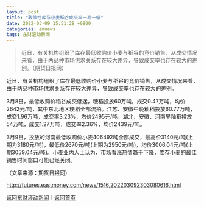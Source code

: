 ```yaml
---
layout: post
title: "政策性库存小麦稻谷成交率一高一低"
date: 2022-03-09 15:51:28 +0800
categories: emnews
tags: 东财滚动新闻
---
```

> 近日，有关机构组织了库存最低收购价小麦与稻谷的竞价销售，从成交情况来看，由于两品种市场供求关系存在较大差异，导致成交率也存在较大的差别。（期货日报网）

<p>近日，有关机构组织了库存最低收购价小麦与稻谷的竞价销售，从成交情况来看，由于两品种市场供求关系存在较大差异，导致成交率也存在较大的差别。</p>
 <p>3月8日，最低收购价稻谷成交低迷，粳稻投放60万吨，成交0.47万吨，均价2642元/吨，其中东北地区粳稻全部流拍。江苏、安徽中晚籼稻投放60.77万吨，成交1.96万吨，成交率3.23%，均价2495元/吨。湖北、安徽、河南早籼稻投放54万吨，成交1.27万吨，成交率2.36%，均价2439元/吨。</p>
 <p>3月9日，投放的河南最低收购价小麦406492吨全部成交，最高价3140元/吨(上期为3180元/吨)，最低价2670元/吨(上期为2950元/吨)，均价3006.04元/吨(上期3059.04元/吨)。小麦业内人士认为，市场看涨热情趋于下降，库存小麦的最佳销售时间窗口可能已经关闭。</p>
 <p></p><p class="em_media">（文章来源：期货日报网）</p>

<http://futures.eastmoney.com/news/1516,202203092303080616.html>

[返回东财滚动新闻](//finews.withounder.com/emnews/)｜[返回首页](//finews.withounder.com/)